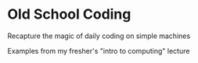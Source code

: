 # Old School Coding

Recapture the magic of daily coding on simple machines

Examples from my fresher's "intro to computing" lecture
